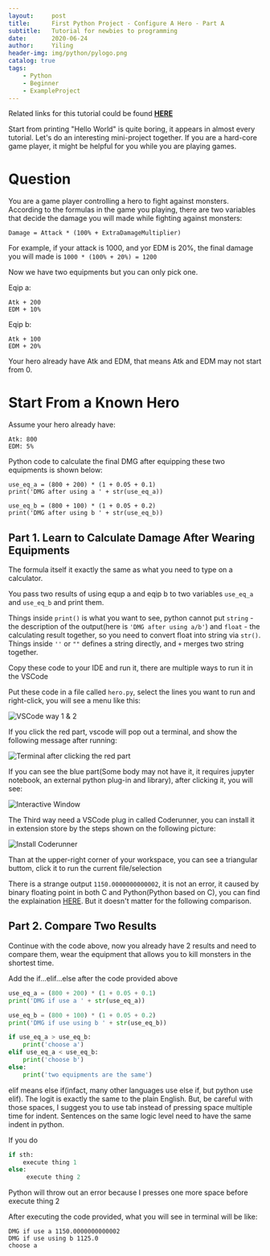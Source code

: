 ```yaml
---
layout:     post
title:      First Python Project - Configure A Hero - Part A
subtitle:   Tutorial for newbies to programming
date:       2020-06-24
author:     Yiling
header-img: img/python/pylogo.png
catalog: true
tags:
    - Python
    - Beginner
    - ExampleProject
---
```


Related links for this tutorial could be found **[HERE](https://610yilingliu.github.io/2020/06/23/PyForBeginners/)**

Start from printing "Hello World" is quite boring, it appears in almost every tutorial. Let's do an interesting mini-project together. If you are a hard-core game player, it might be helpful for you while you are playing games.

# Question

You are a game player controlling a hero to fight against monsters. According to the formulas in the game you playing, there are two variables that decide the damage you will made while fighting against monsters:

```
Damage = Attack * (100% + ExtraDamageMultiplier)
```

For example, if your attack is 1000, and yor EDM is 20%, the final damage you will made is ```1000 * (100% + 20%) = 1200```

Now we have two equipments but you can only pick one.

Eqip a:
```
Atk + 200
EDM + 10%
```

Eqip b:
```
Atk + 100
EDM + 20%
```

Your hero already have Atk and EDM, that means Atk and EDM may not start from 0.

# Start From a Known Hero

Assume your hero already have:
```
Atk: 800
EDM: 5%
```

Python code to calculate the final DMG after equipping these two equipments is shown below:
```
use_eq_a = (800 + 200) * (1 + 0.05 + 0.1)
print('DMG after using a ' + str(use_eq_a))

use_eq_b = (800 + 100) * (1 + 0.05 + 0.2)
print('DMG after using b ' + str(use_eq_b))
```

## Part 1. Learn to Calculate Damage After Wearing Equipments

The formula itself it exactly the same as what you need to type on a calculator.

You pass two results of using equp a and eqip b to two variables `use_eq_a` and `use_eq_b` and print them.

Things inside `print()` is what you want to see, python cannot put `string` - the description of the output(here is `'DMG after using a/b'`) and `float` - the calculating result together, so you need to convert float into string via `str()`. Things inside `''` or `""` defines a string directly, and `+` merges two string together.

Copy these code to your IDE and run it, there are multiple ways to run it in the VSCode

Put these code in a file called ```hero.py```, select the lines you want to run and right-click, you will see a menu like this:

![VSCode way 1 & 2](\img\python\hero1.png)

If you click the red part, vscode will pop out a terminal, and show the following message after running:

![Terminal after clicking the red part](\img\python\hero2.png)

If you can see the blue part(Some body may not have it, it requires jupyter notebook, an external python plug-in and library), after clicking it, you will see:

![Interactive Window](\img\python\hero3.png)

The Third way need a VSCode plug in called Coderunner, you can install it in extension store by the steps shown on the following picture:

![Install Coderunner](\img\python\hero4.png)

Than at the upper-right corner of your workspace, you can see a triangular buttom, click it to run the current file/selection

There is a strange output `1150.0000000000002`, it is not an error, it caused by binary floating point in both C and Python(Python based on C), you can find the explaination [HERE](https://www.geeksforgeeks.org/floating-point-error-in-python/). But it doesn't matter for the following comparison.


## Part 2. Compare Two Results

Continue with the code above, now you already have 2 results and need to compare them, wear the equipment that allows you to kill monsters in the shortest time.

Add the if...elif...else after the code provided above

```python
use_eq_a = (800 + 200) * (1 + 0.05 + 0.1)
print('DMG if use a ' + str(use_eq_a))

use_eq_b = (800 + 100) * (1 + 0.05 + 0.2)
print('DMG if use using b ' + str(use_eq_b))

if use_eq_a > use_eq_b:
    print('choose a')
elif use_eq_a < use_eq_b:
    print('choose b')
else:
    print('two equipments are the same')
```

elif means else if(infact, many other languages use else if, but python use elif). The logit is exactly the same to the plain English. But, be careful with those spaces, I suggest you to use tab instead of pressing space multiple time for indent. Sentences on the same logic level need to have the same indent in python.

If you do
```python
if sth:
    execute thing 1
else:
     execute thing 2
```
Python will throw out an error because I presses one more space before execute thing 2

After executing the code provided, what you will see in terminal will be like:

```
DMG if use a 1150.0000000000002
DMG if use using b 1125.0
choose a
```